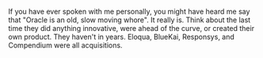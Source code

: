 If you have ever spoken with me personally, you might have heard me say that "Oracle is an old, slow moving whore". It really is. Think about the last time they did anything innovative, were ahead of the curve, or created their own product. They haven't in years. Eloqua, BlueKai, Responsys, and Compendium were all acquisitions.

